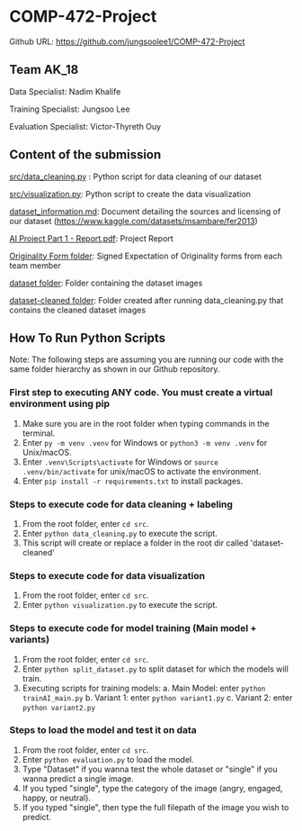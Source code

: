 # COMP-472-Project

Github URL: https://github.com/jungsoolee1/COMP-472-Project

## Team AK_18

Data Specialist: Nadim Khalife

Training Specialist: Jungsoo Lee

Evaluation Specialist: Victor-Thyreth Ouy

## Content of the submission

<ins>src/data_cleaning.py</ins> : Python script for data cleaning of our dataset

<ins>src/visualization.py</ins>: Python script to create the data visualization

<ins>dataset_information.md</ins>: Document detailing the sources and licensing of our dataset (https://www.kaggle.com/datasets/msambare/fer2013)

<ins>AI Project Part 1 - Report.pdf</ins>: Project Report

<ins>Originality Form folder</ins>: Signed Expectation of Originality forms from each team member

<ins>dataset folder</ins>: Folder containing the dataset images

<ins>dataset-cleaned folder</ins>: Folder created after running data_cleaning.py that contains the cleaned dataset images

## How To Run Python Scripts

Note: The following steps are assuming you are running our code with the same folder hierarchy as shown in our Github repository.

### First step to executing ANY code. You must create a virtual environment using pip

1. Make sure you are in the root folder when typing commands in the terminal.
2. Enter `py -m venv .venv` for Windows or `python3 -m venv .venv` for Unix/macOS.
3. Enter `.venv\Scripts\activate` for Windows or `source .venv/bin/activate` for unix/macOS to activate the environment.
4. Enter `pip install -r requirements.txt` to install packages.

### Steps to execute code for data cleaning + labeling

1. From the root folder, enter `cd src`.
2. Enter `python data_cleaning.py` to execute the script.
3. This script will create or replace a folder in the root dir called 'dataset-cleaned'

### Steps to execute code for data visualization

1. From the root folder, enter `cd src`.
2. Enter `python visualization.py` to execute the script.

### Steps to execute code for model training (Main model + variants)

1. From the root folder, enter `cd src`.
2. Enter `python split_dataset.py` to split dataset for which the models will train.
3. Executing scripts for training models:
   a. Main Model: enter `python trainAI_main.py`
   b. Variant 1: enter `python variant1.py`
   c. Variant 2: enter `python variant2.py`


### Steps to load the model and test it on data

1. From the root folder, enter `cd src`.
2. Enter `python evaluation.py` to load the model.
3. Type "Dataset" if you wanna test the whole dataset or "single" if you wanna predict a single image.
4. If you typed "single", type the category of the image (angry, engaged, happy, or neutral).
5. If you typed "single", then type the full filepath of the image you wish to predict.
